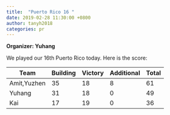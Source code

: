 ```yaml
---
title:  "Puerto Rico 16 "
date: 2019-02-28 11:30:00 +0800
author: tanyh2018
categories: pr
--- 
```


**Organizer: Yuhang** 

We played our 16th Puerto Rico today. Here is the score: 

| Team                | Building | Victory | Additional | Total |
| --------------------| -------- | ------- | ---------- | ----- |
| Amit,Yuzhen         | 35       | 18      | 8          | 61    |
| Yuhang              | 31       | 18      | 0          | 49    |
| Kai                 | 17       | 19      | 0          | 36    |


